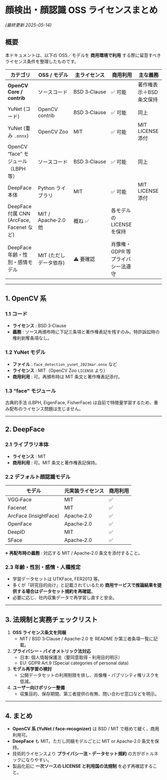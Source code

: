 # 顔検出・顔認識 OSS ライセンスまとめ  
*(最終更新 2025-05-14)*

## 概要
本ドキュメントは、以下の OSS／モデルを **商用環境で利用** する際に留意すべきライセンス条件を整理したものです。

| カテゴリ | OSS / モデル | 主ライセンス | 商用利用 | 主な義務 |
|----------|--------------|--------------|----------|----------|
| **OpenCV Core / contrib** | ソースコード | BSD 3‑Clause | ✅ 可能 | 著作権表示＋BSD 条文保持 |
| YuNet (コード) | OpenCV contrib | BSD 3‑Clause | ✅ 可能 | 同上 |
| YuNet (重み `.onnx`) | OpenCV Zoo | MIT | ✅ 可能 | MIT LICENSE 添付 |
| OpenCV “face” モジュール（LBPH 等） | ソースコード | BSD 3‑Clause | ✅ 可能 | 同上 |
| DeepFace 本体 | Python ライブラリ | MIT | ✅ 可能 | MIT LICENSE 添付 |
| DeepFace 付属 CNN (ArcFace, Facenet など) | MIT / Apache‑2.0 他 | 概ね ✅ | 各モデルの LICENSE を保持 |
| DeepFace 年齢・性別・感情モデル | MIT (ただしデータ依存) | ⚠️ 要確認 | 肖像権・GDPR 等プライバシー法遵守 |

---

## 1. OpenCV 系

### 1.1 コード
* **ライセンス** : BSD 3‑Clause  
* **義務** : ソース再頒布時に下記三条項と著作権表記を残すのみ。特許訴訟時の権利剥奪条項なし。  

### 1.2 YuNet モデル
* **ファイル** : `face_detection_yunet_2023mar.onnx` など  
* **ライセンス** : MIT（OpenCV Zoo `LICENSE` より）  
* **商用利用** : 可。再頒布時は MIT 条文と著作権表記添付。

### 1.3 “face” モジュール
古典的手法 (LBPH, EigenFace, FisherFace) は自前で特徴量学習するため、重み配布のライセンス問題は生じません。

---

## 2. DeepFace

### 2.1 ライブラリ本体
* **ライセンス** : MIT  
* **商用利用** : 可。MIT 条文と著作権表記保持。

### 2.2 デフォルト顔認識モデル
| モデル | 元実装ライセンス | 商用利用 |
|--------|-----------------|----------|
| VGG‑Face | MIT | ✅ |
| Facenet | MIT | ✅ |
| ArcFace (InsightFace) | Apache‑2.0 | ✅ |
| OpenFace | Apache‑2.0 | ✅ |
| DeepID | MIT | ✅ |
| SFace | Apache‑2.0 | ✅ |

※ **再配布時の義務** : 対応する MIT / Apache‐2.0 条文を添付すること。

### 2.3 年齢・性別・感情・人種推定
* 学習データセットは UTKFace, FER2013 等。  
* 多くが「研究目的向け」と記載されているため **商用サービスで推論結果を提供する場合はデータセット規約を再確認**。  
* 必要に応じ、社内収集データで再学習し直すと安全。

---

## 3. 法規制と実務チェックリスト

1. **OSS ライセンス条文を同梱**  
   * MIT / BSD 3‑Clause / Apache‑2.0 を README か第三者条項一覧に記載。
2. **プライバシー・バイオメトリック法対応**  
   * 日本: 個人情報保護法（要同意取得・利用目的明示）  
   * EU: GDPR Art.9 (Special categories of personal data)  
3. **モデル再学習の検討**  
   * 公開データセットの利用制限を排し、肖像権・パブリシティ権リスクを低減。
4. **ユーザー向けポリシー整備**  
   * 収集目的、保存期間、第三者提供の有無、問い合わせ窓口などを明示。

---

## 4. まとめ
* **OpenCV 系 (YuNet / face‑recognizer)** は BSD / MIT で極めて緩く、商用利用可。  
* **DeepFace** も MIT。ただし同梱モデルごとに MIT or Apache‑2.0 条文を保持。  
* 技術的ライセンスより **プライバシー法・データセット規約** の方がボトルネックになりやすい。  
* 製品化前に **一次ソースの LICENSE と利用国の法規制** を必ず再確認すること。
